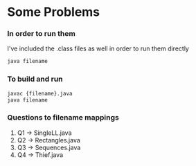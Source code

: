 # Some Problems

### In order to run them

I've included the .class files as well in order to run them directly

```bash
java filename
```

### To build and run

```bash
javac {filename}.java
java filename
```


### Questions to filename mappings

1. Q1 -> SingleLL.java 
2. Q2 -> Rectangles.java
3. Q3 -> Sequences.java
4. Q4 -> Thief.java